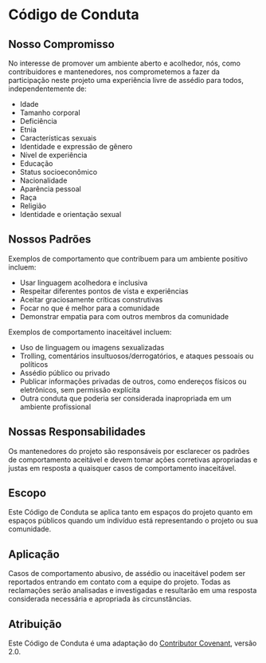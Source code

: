 # Código de Conduta

## Nosso Compromisso

No interesse de promover um ambiente aberto e acolhedor, nós, como contribuidores e mantenedores, nos comprometemos a fazer da participação neste projeto uma experiência livre de assédio para todos, independentemente de:

- Idade
- Tamanho corporal
- Deficiência
- Etnia
- Características sexuais
- Identidade e expressão de gênero
- Nível de experiência
- Educação
- Status socioeconômico
- Nacionalidade
- Aparência pessoal
- Raça
- Religião
- Identidade e orientação sexual

## Nossos Padrões

Exemplos de comportamento que contribuem para um ambiente positivo incluem:

- Usar linguagem acolhedora e inclusiva
- Respeitar diferentes pontos de vista e experiências
- Aceitar graciosamente críticas construtivas
- Focar no que é melhor para a comunidade
- Demonstrar empatia para com outros membros da comunidade

Exemplos de comportamento inaceitável incluem:

- Uso de linguagem ou imagens sexualizadas
- Trolling, comentários insultuosos/derrogatórios, e ataques pessoais ou políticos
- Assédio público ou privado
- Publicar informações privadas de outros, como endereços físicos ou eletrônicos, sem permissão explícita
- Outra conduta que poderia ser considerada inapropriada em um ambiente profissional

## Nossas Responsabilidades

Os mantenedores do projeto são responsáveis por esclarecer os padrões de comportamento aceitável e devem tomar ações corretivas apropriadas e justas em resposta a quaisquer casos de comportamento inaceitável.

## Escopo

Este Código de Conduta se aplica tanto em espaços do projeto quanto em espaços públicos quando um indivíduo está representando o projeto ou sua comunidade.

## Aplicação

Casos de comportamento abusivo, de assédio ou inaceitável podem ser reportados entrando em contato com a equipe do projeto. Todas as reclamações serão analisadas e investigadas e resultarão em uma resposta considerada necessária e apropriada às circunstâncias.

## Atribuição

Este Código de Conduta é uma adaptação do [Contributor Covenant](https://www.contributor-covenant.org), versão 2.0. 